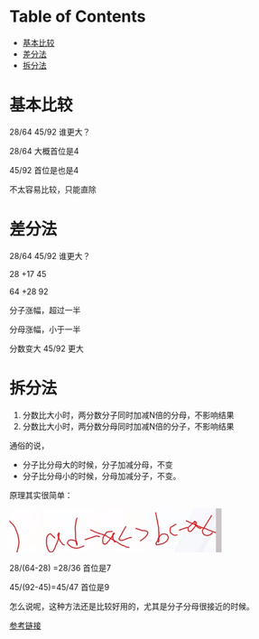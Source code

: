 # Table of Contents

* [基本比较](#基本比较)
* [差分法](#差分法)
* [拆分法](#拆分法)




# 基本比较

28/64     45/92  谁更大？

28/64 大概首位是4

45/92 首位是也是4

不太容易比较，只能直除

# 差分法

28/64     45/92  谁更大？

28    +17      45

64     +28     92

分子涨幅，超过一半

分母涨幅，小于一半

分数变大   45/92 更大 

# 拆分法

1. 分数比大小时，两分数分子同时加减N倍的分母，不影响结果
2. 分数比大小时，两分数分母同时加减N倍的分子，不影响结果

通俗的说，

+ 分子比分母大的时候，分子加减分母，不变
+ 分子比分母小的时候，分母加减分子，不变。

原理其实很简单：

![image-20240205202916251](.images/image-20240205202916251.png)

28/(64-28) =28/36  首位是7 

 45/(92-45)=45/47 首位是9 

怎么说呢，这种方法还是比较好用的，尤其是分子分母很接近的时候。

[参考链接](https://www.douyin.com/video/7322410459401899291)

